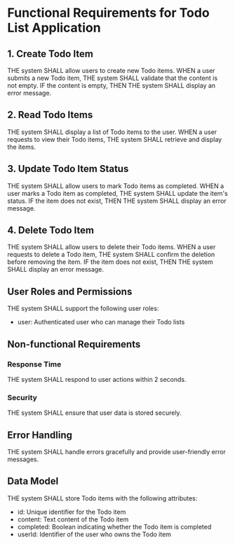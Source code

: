 # Functional Requirements for Todo List Application

## 1. Create Todo Item

THE system SHALL allow users to create new Todo items.
WHEN a user submits a new Todo item, THE system SHALL validate that the content is not empty.
IF the content is empty, THEN THE system SHALL display an error message.

## 2. Read Todo Items

THE system SHALL display a list of Todo items to the user.
WHEN a user requests to view their Todo items, THE system SHALL retrieve and display the items.

## 3. Update Todo Item Status

THE system SHALL allow users to mark Todo items as completed.
WHEN a user marks a Todo item as completed, THE system SHALL update the item's status.
IF the item does not exist, THEN THE system SHALL display an error message.

## 4. Delete Todo Item

THE system SHALL allow users to delete their Todo items.
WHEN a user requests to delete a Todo item, THE system SHALL confirm the deletion before removing the item.
IF the item does not exist, THEN THE system SHALL display an error message.

## User Roles and Permissions

THE system SHALL support the following user roles:
- user: Authenticated user who can manage their Todo lists

## Non-functional Requirements

### Response Time
THE system SHALL respond to user actions within 2 seconds.

### Security
THE system SHALL ensure that user data is stored securely.

## Error Handling

THE system SHALL handle errors gracefully and provide user-friendly error messages.

## Data Model

THE system SHALL store Todo items with the following attributes:
- id: Unique identifier for the Todo item
- content: Text content of the Todo item
- completed: Boolean indicating whether the Todo item is completed
- userId: Identifier of the user who owns the Todo item